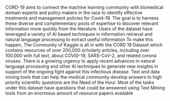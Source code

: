 CORD-19 aims to connect the machine learning community with biomedical domain experts and policy makers in the race to identify effective treatments and management policies for Covid-19. The goal is to harness these diverse and complementary pools of expertise to discover relevant information more quickly from the literature. Users of the dataset have leveraged a variety of AI based techniques in information retrieval and natural language processing to extract useful information
To make this happen, The Community of Kaggle is all in with the CORD 19 Dataset which contains resources of over 200,000 scholarly articles, including over 100,000 with full text, about COVID-19, SARS-CoV-2, and related corona viruses. 
            There is a growing urgency to apply recent advances in natural language processing and other AI techniques to generate new insights in support of the ongoing fight against this infectious disease. Text and data mining tools that can help the medical community develop answers to high priority scientific questions are the Need of the Hour. Most of the tasks under this dataset have questions that could be answered using Text Mining tools from an enormous amount of resource papers available
